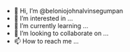- 👋 Hi, I’m @beloniojohnalvinsegumpan
- 👀 I’m interested in ...
- 🌱 I’m currently learning ...
- 💞️ I’m looking to collaborate on ...
- 📫 How to reach me ...

<!---
beloniojohnalvinsegumpan/beloniojohnalvinsegumpan is a ✨ special ✨ repository because its `README.md` (this file) appears on your GitHub profile.
You can click the Preview link to take a look at your changes.
--->
